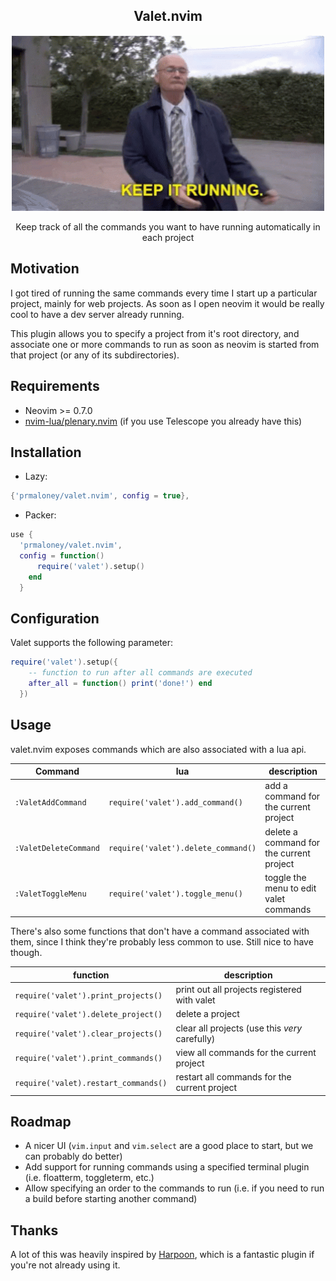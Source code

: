 <p align="center">
  <h2 align="center">Valet.nvim</h2>
</p>

<p align="center">
  <img src="keep-it-running.gif" width="500" >
</p>

<p align="center">
Keep track of all the commands you want to have running automatically in each project
</p>

## Motivation

I got tired of running the same commands every time I start up a particular
project, mainly for web projects. As soon as I open neovim it would be really
cool to have a dev server already running.

This plugin allows you to specify a
project from it's root directory, and associate one or more commands to run as
soon as neovim is started from that project (or any of its subdirectories).

## Requirements

- Neovim >= 0.7.0
- [nvim-lua/plenary.nvim](https://github.com/nvim-lua/plenary.nvim) (if you use
  Telescope you already have this)

## Installation

- Lazy:

```lua
{'prmaloney/valet.nvim', config = true},
```

- Packer:

```lua
use {
  'prmaloney/valet.nvim',
  config = function()
      require('valet').setup()
    end
  }
```

## Configuration

Valet supports the following parameter:

```lua
require('valet').setup({
    -- function to run after all commands are executed
    after_all = function() print('done!') end
  })
```

## Usage

valet.nvim exposes commands which are also associated with a lua api.

<!-- commands:start -->

| Command               | lua                                 | description                              |
| --------------------- | ----------------------------------- | ---------------------------------------- |
| `:ValetAddCommand`    | `require('valet').add_command()`    | add a command for the current project    |
| `:ValetDeleteCommand` | `require('valet').delete_command()` | delete a command for the current project |
| `:ValetToggleMenu`    | `require('valet').toggle_menu()`    | toggle the menu to edit valet commands   |

<!-- commands:end -->

There's also some functions that don't have a command associated with them,
since I think they're probably less common to use. Still nice to have though.

| function                             | description                                    |
| ------------------------------------ | ---------------------------------------------- |
| `require('valet').print_projects()`  | print out all projects registered with valet   |
| `require('valet').delete_project()`  | delete a project                               |
| `require('valet').clear_projects()`  | clear all projects (use this _very_ carefully) |
| `require('valet').print_commands()`  | view all commands for the current project      |
| `require('valet).restart_commands()` | restart all commands for the current project   |

## Roadmap

- A nicer UI (`vim.input` and `vim.select` are a good place to start, but we can
  probably do better)
- Add support for running commands using a specified terminal plugin (i.e.
  floatterm, toggleterm, etc.)
- Allow specifying an order to the commands to run (i.e. if you need to run a build before starting
  another command)

## Thanks

A lot of this was heavily inspired by [Harpoon](https://github.com/ThePrimeagen/harpoon), which is a fantastic plugin if you're not already using it.
